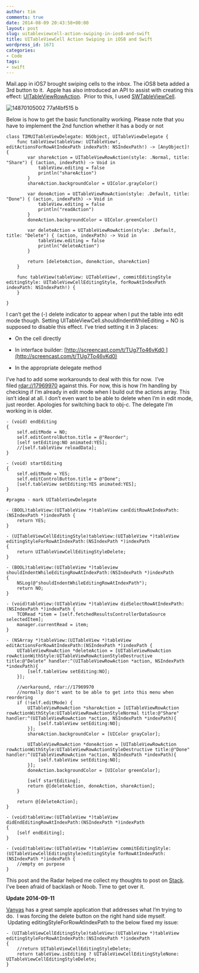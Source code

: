 ```yaml
---
author: tim
comments: true
date: 2014-08-09 20:43:58+00:00
layout: post
slug: uitableviewcell-action-swiping-in-ios8-and-swift
title: UITableViewCell Action Swiping in iOS8 and Swift
wordpress_id: 1671
categories:
- Code
tags:
- swift
---
```


Mail.app in iOS7 brought swiping cells to the inbox. The iOS8 beta added a 3rd button to it.  Apple has also introduced an API to assist with creating this effect: [UITableViewRowAction](https://developer.apple.com/library/prerelease/ios/documentation/UIKit/Reference/UITableViewRowAction_class/index.html).  Prior to this, I used [SWTableViewCell](https://github.com/CEWendel/SWTableViewCell).




![14870105002 77af4bf515 b](http://timbroder.com/wp-content/uploads/2014/08/14870105002_77af4bf515_b.jpg)




Below is how to get the basic functionality working. Please note that you have to implement the 2nd function whether it has a body or not



    
    class TIMUITableViewDelegate: NSObject, UITableViewDelegate {
        func tableView(tableView: UITableView!, editActionsForRowAtIndexPath indexPath: NSIndexPath!) -> [AnyObject]! {
            var shareAction = UITableViewRowAction(style: .Normal, title: "Share") { (action, indexPath) -> Void in
                tableView.editing = false
                println("shareAction")
            }
            shareAction.backgroundColor = UIColor.grayColor()
            
            var doneAction = UITableViewRowAction(style: .Default, title: "Done") { (action, indexPath) -> Void in
                tableView.editing = false
                println("readAction")
            }
            doneAction.backgroundColor = UIColor.greenColor()
            
            var deleteAction = UITableViewRowAction(style: .Default, title: "Delete") { (action, indexPath) -> Void in
                tableView.editing = false
                println("deleteAction")
            }
            
            return [deleteAction, doneAction, shareAction]
        }
        
        func tableView(tableView: UITableView!, commitEditingStyle editingStyle: UITableViewCellEditingStyle, forRowAtIndexPath indexPath: NSIndexPath!) {
        }
    
    }




I can’t get the (-) delete indicator to appear when I put the table into edit mode though. Setting UITableViewCell.shouldIndentWhileEditing = NO is supposed to disable this effect. I’ve tried setting it in 3 places: 






  * On the cell directly 


  * In interface builder: [http://screencast.com/t/TUg7To46vKd0 ](http://screencast.com/t/TUg7To46vKd0)


  * In the appropriate delegate method




I’ve had to add some workarounds to deal with this for now.  I’ve filed [rdar://17969970](http://openradar.appspot.com/17969970) against this. For now, this is how I’m handling by checking if I’m already in edit mode when I build out the actions array. This isn’t ideal at all. I don’t even want to be able to delete when I’m in edit mode, just reorder. Apologies for switching back to obj-c. The delegate I’m working in is older.



    
    - (void) endEditing
    {
        self.editMode = NO;
        self.editControlButton.title = @"Reorder";
        [self setEditing:NO animated:YES];
        //[self.tableView reloadData];
    }
    
    - (void) startEditing
    {
        self.editMode = YES;
        self.editControlButton.title = @"Done";
        [self.tableView setEditing:YES animated:YES];
    }
    
    #pragma - mark UITableViewDelegate
    
    - (BOOL)tableView:(UITableView *)tableView canEditRowAtIndexPath:(NSIndexPath *)indexPath {
        return YES;
    }
    
    - (UITableViewCellEditingStyle)tableView:(UITableView *)tableView editingStyleForRowAtIndexPath:(NSIndexPath *)indexPath
    {
        return UITableViewCellEditingStyleDelete;
    }
    
    - (BOOL)tableView:(UITableView *)tableview shouldIndentWhileEditingRowAtIndexPath:(NSIndexPath *)indexPath
    {
        NSLog(@"shouldIndentWhileEditingRowAtIndexPath");
        return NO;
    }
    
    - (void)tableView:(UITableView *)tableView didSelectRowAtIndexPath:(NSIndexPath *)indexPath {
        TCORead *item = [self.fetchedResultsControllerDataSource selectedItem];
        manager.currentRead = item;
    }
    
    - (NSArray *)tableView:(UITableView *)tableView editActionsForRowAtIndexPath:(NSIndexPath *)indexPath {
        UITableViewRowAction *deleteAction = [UITableViewRowAction rowActionWithStyle:UITableViewRowActionStyleDestructive title:@"Delete" handler:^(UITableViewRowAction *action, NSIndexPath *indexPath){
            [self.tableView setEditing:NO];
        }];
        
        //workaround, rdar://17969970
        //normally don't want to be able to get into this menu when reordering
        if (!self.editMode) {
            UITableViewRowAction *shareAction = [UITableViewRowAction rowActionWithStyle:UITableViewRowActionStyleNormal title:@"Share" handler:^(UITableViewRowAction *action, NSIndexPath *indexPath){
                [self.tableView setEditing:NO];
            }];
            shareAction.backgroundColor = [UIColor grayColor];
            
            UITableViewRowAction *doneAction = [UITableViewRowAction rowActionWithStyle:UITableViewRowActionStyleDestructive title:@"Done" handler:^(UITableViewRowAction *action, NSIndexPath *indexPath){
                [self.tableView setEditing:NO];
            }];
            doneAction.backgroundColor = [UIColor greenColor];
            
            [self startEditing];
            return @[deleteAction, doneAction, shareAction];
        }
        
        return @[deleteAction];
    }
    
    - (void)tableView:(UITableView *)tableView didEndEditingRowAtIndexPath:(NSIndexPath *)indexPath
    {
        [self endEditing];
    }
    
    - (void)tableView:(UITableView *)tableView commitEditingStyle:(UITableViewCellEditingStyle)editingStyle forRowAtIndexPath:(NSIndexPath *)indexPath {
        //empty on purpose
    }
    




This post and the Radar helped me collect my thoughts to post on [Stack](http://stackoverflow.com/questions/25222872/uitableviewcell-not-respecting-shouldindentwhileediting-no). I’ve been afraid of backlash or Noob. Time to get over it.




**Update 2014-09-11**




[Vanyas](http://timbroder.com/2014/08/uitableviewcell-action-swiping-in-ios8-and-swift.html#comment-1565598353) has a great sample application that addresses what I’m trying to do.  I was forcing the delete button on the right hand side myself.  Updating editingStyleForRowAtIndexPath to the below fixed my issue:



    
    
    - (UITableViewCellEditingStyle)tableView:(UITableView *)tableView editingStyleForRowAtIndexPath:(NSIndexPath *)indexPath
    {
        //return UITableViewCellEditingStyleDelete;
        return tableView.isEditing ? UITableViewCellEditingStyleNone: UITableViewCellEditingStyleDelete;
    }
    
